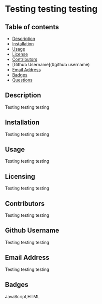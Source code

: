 # Testing testing testing
  
  ## Table of contents
  - [Description](#description)
  - [Installation](#installation)
  - [Usage](#usage)
  - [License](#licensing)
  - [Contributors](#contributors)
  - [Github Username](#github username)
  - [Email Address](#email)
  - [Badges](#badges)
  - [Questions](#questions)

  ## Description

  Testing testing testing

  ## Installation

  Testing testing testing

  ## Usage

  Testing testing testing

  ## Licensing

  Testing testing testing

  ## Contributors

  Testing testing testing

  ## Github Username

  Testing testing testing

  ## Email Address

  Testing testing testing

  ## Badges

  JavaScript,HTML

  

